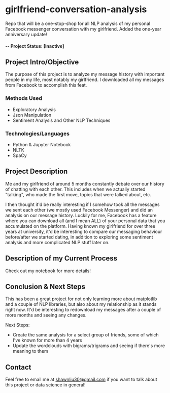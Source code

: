 # girlfriend-conversation-analysis
Repo that will be a one-stop-shop for all NLP analysis of my personal Facebook messenger conversation with my girlfriend. Added the one-year anniversary update!
#### -- Project Status: [Inactive]

## Project Intro/Objective
The purpose of this project is to analyze my message history with important people in my life, most notably my girlfriend. I downloaded all my messages from Facebook to accomplish this feat.

### Methods Used
* Exploratory Analysis
* Json Manipulation
* Sentiment Analysis and Other NLP Techniques

### Technologies/Languages
* Python & Jupyter Notebook
* NLTK 
* SpaCy

## Project Description
Me and my girlfriend of around 5 months constantly debate over our history of chatting with each other. This includes when we actually started "talking", who made the first move, topics that were talked about, etc. 

I then thought it'd be really interesting if I somehow took all the messages we sent each other (we mostly used Facebook Messenger) and did an analysis on our message history. Luckily for me, Facebook has a feature where you can download all (and I mean ALL) of your personal data that you accumulated on the platform. Having known my girlfriend for over three years at university, it'd be interesting to compare our messaging behaviour before/after we started dating, in addition to exploring some sentiment analysis and more complicated NLP stuff later on.

## Description of my Current Process
Check out my notebook for more details!

## Conclusion & Next Steps
This has been a great project for not only learning more about matplotlib and a couple of NLP libraries, but also about my relationship as it stands right now. It'd be interesting to redownload my messages after a couple of more months and seeing any changes.

Next Steps:
* Create the same analysis for a select group of friends, some of which I've known for more than 4 years
* Update the wordclouds with bigrams/trigrams and seeing if there's more meaning to them

## Contact
Feel free to email me at shawnliu30@gmail.com if you want to talk about this project or data science in general!

